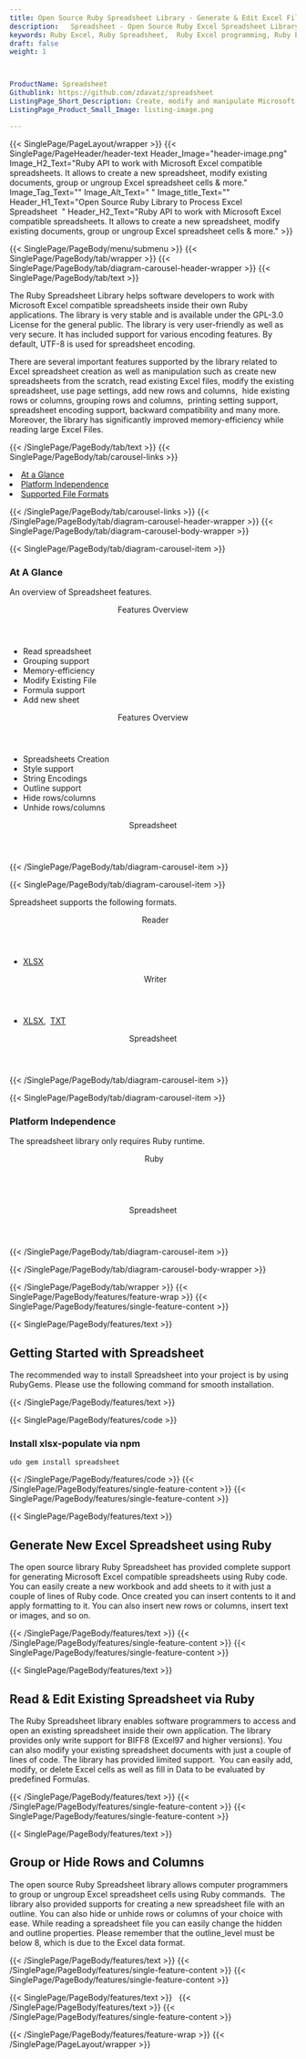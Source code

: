 ```yaml
---
title: Open Source Ruby Spreadsheet Library - Generate & Edit Excel Files
description:   Spreadsheet - Open Source Ruby Excel Spreadsheet Library to generate, edit and read Excel files. Add, group, hide or unhide rows and columns via Ruby code
keywords: Ruby Excel, Ruby Spreadsheet,  Ruby Excel programming, Ruby Excel APIs, Ruby .xls, Ruby .xlsx, Ruby .xlsx API, Ruby .xls library, Ruby Excel library, create  Excel Spreadsheet, add sheet to workbook, add cells to sheet, modify Excel documents, add chart to Excel files, Open Source Excel Library, Ruby .xlsx file format, Open Source Excel Library
draft: false
weight: 1



ProductName: Spreadsheet
Githublink: https://github.com/zdavatz/spreadsheet
ListingPage_Short_Description: Create, modify and manipulate Microsoft Excel compatible spreadsheets using Ruby API.
ListingPage_Product_Small_Image: listing-image.png 

---
```


{{< SinglePage/PageLayout/wrapper >}}
{{< SinglePage/PageHeader/header-text
Header_Image="header-image.png"
Image_H2_Text="Ruby API to work with Microsoft Excel compatible spreadsheets. It allows to create a new spreadsheet, modify existing documents, group or ungroup Excel spreadsheet cells & more."
Image_Tag_Text=""
Image_Alt_Text=" "
Image_title_Text=""
Header_H1_Text="Open Source Ruby Library to Process Excel Spreadsheet  "
Header_H2_Text="Ruby API to work with Microsoft Excel compatible spreadsheets. It allows to create a new spreadsheet, modify existing documents, group or ungroup Excel spreadsheet cells & more." >}}

{{< SinglePage/PageBody/menu/submenu >}}
{{< SinglePage/PageBody/tab/wrapper >}}
{{< SinglePage/PageBody/tab/diagram-carousel-header-wrapper >}}
{{< SinglePage/PageBody/tab/text >}}



<p>The Ruby Spreadsheet Library helps software developers to work with Microsoft Excel compatible spreadsheets inside their own Ruby applications. The library is very stable and is available under the GPL-3.0 License for the general public. The library is very user-friendly as well as very secure. It has included support for various encoding features. By default, UTF-8 is used for spreadsheet encoding.</p>
<p>There are several important features supported by the library related to Excel spreadsheet creation as well as manipulation such as create new spreadsheets from the scratch, read existing Excel files, modify the existing spreadsheet, use page settings, add new rows and columns,  hide existing rows or columns, grouping rows and columns,  printing setting support, spreadsheet encoding support, backward compatibility and many more. Moreover, the library has significantly improved memory-efficiency while reading large Excel Files.</p>

{{< /SinglePage/PageBody/tab/text >}}
{{< SinglePage/PageBody/tab/carousel-links >}}

<li data-target="#diagramcarousel" data-slide-to="0"><a href="#">At a Glance</a></li>
<li data-target="#diagramcarousel" data-slide-to="2"><a href="#">Platform Independence</a></li>
<li data-target="#diagramcarousel" data-slide-to="1"><a class="activetab" href="#">Supported File Formats</a></li>


{{< /SinglePage/PageBody/tab/carousel-links >}}
{{< /SinglePage/PageBody/tab/diagram-carousel-header-wrapper >}}
{{< SinglePage/PageBody/tab/diagram-carousel-body-wrapper >}}

{{< SinglePage/PageBody/tab/diagram-carousel-item >}}
<h3>At A Glance</h3>
<p>An overview of Spreadsheet features.</p>
<div class="diagram1 d1-poi">
<div class="d1-row">
<div class="d1-col d1-right"><header>Features Overview</header>
<ul>
<li>Read spreadsheet</li>
<li>Grouping support</li>
<li>Memory-efficiency</li>
<li>Modify Existing File</li>
<li>Formula support</li>
<li>Add new sheet</li>
</ul>
</div>
<!--/left-->
<div class="d1-col d1-right"><header>Features Overview</header>
<ul>
<li>Spreadsheets Creation</li>
<li>Style support</li>
<li>String Encodings</li>
<li>Outline support</li>
<li>Hide rows/columns</li>
<li>Unhide rows/columns</li>
</ul>
</div>
<!--/right--></div>
<!--/row-->
<div class="d1-logo" style="border: none;"><header>Spreadsheet</header><footer><small></small></footer></div>
<!--/logo--></div>
<!--/diagram1-->
{{< /SinglePage/PageBody/tab/diagram-carousel-item >}}

{{< SinglePage/PageBody/tab/diagram-carousel-item >}}
<p>Spreadsheet supports the following formats.</p>
<div class="diagram1 d2  d1-poi">
<div class="d1-row">
<div class="d1-col d1-left"><header><i class="fa fa-arrows-v "> </i> Reader</header>
<ul>
<li><a href="https://docs.fileformat.com/spreadsheet/xlsx/">XLSX</a></li>
</ul>
</div>
<!--/left-->
<div class="d1-col d1-right"><header><i class="fa  fa-long-arrow-down"> </i> Writer</header>
<ul>
<li><a href="https://docs.fileformat.com/spreadsheet/xlsx/">XLSX</a>,  <a href="https://docs.fileformat.com/word-processing/txt/">TXT</a></li>
</ul>
</div>
<!--/right--></div>
<!--/row-->
<div class="d1-logo" style="border: none;"><header>Spreadsheet</header><footer><small></small></footer></div>
<!--/logo--></div>
<!--/diagram2-->
{{< /SinglePage/PageBody/tab/diagram-carousel-item >}}

{{< SinglePage/PageBody/tab/diagram-carousel-item >}}
<h3>Platform Independence</h3>
<p>The spreadsheet library only requires Ruby runtime.</p>
<div class="diagram1 d1-poi">
<div class="d1-row">
<div class="d1-col d1-left"><header><i class="fa fa-cubes"> </i>Ruby</header></div>
<!--/left-->
<div class="d1-col d1-right"> </div>
<!--/right--></div>
<!--/row-->
<div class="d1-logo" style="border: none;"><header>Spreadsheet</header><footer><small></small></footer></div>
<!--/logo--></div>
<!--/diagram2 -->
{{< /SinglePage/PageBody/tab/diagram-carousel-item >}}

{{< /SinglePage/PageBody/tab/diagram-carousel-body-wrapper >}}

{{< /SinglePage/PageBody/tab/wrapper >}}
{{< SinglePage/PageBody/features/feature-wrap >}}
{{< SinglePage/PageBody/features/single-feature-content >}}

{{< SinglePage/PageBody/features/text >}}
<h2 class="h2title">Getting Started with Spreadsheet</h2>
<p>The recommended way to install Spreadsheet into your project is by using RubyGems. Please use the following command for smooth installation.</p>
{{< /SinglePage/PageBody/features/text >}}

{{< SinglePage/PageBody/features/code >}}
<h3>Install xlsx-populate via npm</h3>
<pre><code class="html">udo gem install spreadsheet </code></pre>


{{< /SinglePage/PageBody/features/code >}}
{{< /SinglePage/PageBody/features/single-feature-content >}}
{{< SinglePage/PageBody/features/single-feature-content >}}

{{< SinglePage/PageBody/features/text >}}
<h2 class="h2title">Generate New Excel Spreadsheet using Ruby</h2>
<p>The open source library Ruby Spreadsheet has provided complete support for generating Microsoft Excel compatible spreadsheets using Ruby code. You can easily create a new workbook and add sheets to it with just a couple of lines of Ruby code. Once created you can insert contents to it and apply formatting to it. You can also insert new rows or columns, insert text or images, and so on.</p>

{{< /SinglePage/PageBody/features/text >}}
{{< /SinglePage/PageBody/features/single-feature-content >}}
{{< SinglePage/PageBody/features/single-feature-content >}}

{{< SinglePage/PageBody/features/text >}}
<h2 class="h2title">Read & Edit Existing Spreadsheet via Ruby</h2>
<p>The Ruby Spreadsheet library enables software programmers to access and open an existing spreadsheet inside their own application. The library provides only write support for BIFF8 (Excel97 and higher versions). You can also modify your existing spreadsheet documents with just a couple of lines of code. The library has provided limited support.  You can easily add, modify, or delete Excel cells as well as fill in Data to be evaluated by predefined Formulas.</p>

{{< /SinglePage/PageBody/features/text >}}
{{< /SinglePage/PageBody/features/single-feature-content >}}
{{< SinglePage/PageBody/features/single-feature-content >}}

{{< SinglePage/PageBody/features/text >}}
<h2 class="h2title">Group or Hide Rows and Columns</h2>
<p>The open source Ruby Spreadsheet library allows computer programmers to group or ungroup Excel spreadsheet cells using Ruby commands.  The library also provided supports for creating a new spreadsheet file with an outline. You can also hide or unhide rows or columns of your choice with ease. While reading a spreadsheet file you can easily change the hidden and outline properties. Please remember that the outline_level must be below 8, which is due to the Excel data format.</p>

{{< /SinglePage/PageBody/features/text >}}
{{< /SinglePage/PageBody/features/single-feature-content >}}
{{< SinglePage/PageBody/features/single-feature-content >}}

{{< SinglePage/PageBody/features/text >}}
 
{{< /SinglePage/PageBody/features/text >}}
{{< /SinglePage/PageBody/features/single-feature-content >}}

{{< /SinglePage/PageBody/features/feature-wrap >}}
{{< /SinglePage/PageLayout/wrapper >}}